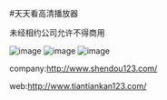 #天天看高清播放器

未经相约公司允许不得商用



![image](https://github.com/banketree/EverydayFilm/blob/master/1.jpg)
![image](https://github.com/banketree/EverydayFilm/blob/master/2.jpg)
![image](https://github.com/banketree/EverydayFilm/blob/master/3.jpg)


company:http://www.shendou123.com/


web:http://www.tiantiankan123.com/


